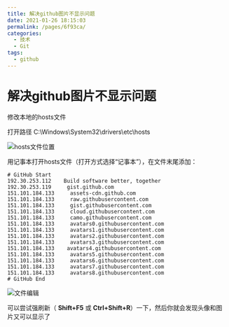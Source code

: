 ```yaml
---
title: 解决github图片不显示问题
date: 2021-01-26 18:15:03
permalink: /pages/6f93ca/
categories: 
  - 技术
  - Git
tags: 
  - github
---
```

# 解决github图片不显示问题

修改本地的hosts文件

打开路径 C:\Windows\System32\drivers\etc\hosts

![hosts文件位置](https://gitee.com/umbrella34/blogImage/raw/master/img/image-20210126181812112.png)

用记事本打开hosts文件（打开方式选择“记事本”），在文件末尾添加：

```
# GitHub Start
192.30.253.112    Build software better, together
192.30.253.119     gist.github.com
151.101.184.133     assets-cdn.github.com
151.101.184.133     raw.githubusercontent.com
151.101.184.133     gist.githubusercontent.com
151.101.184.133     cloud.githubusercontent.com
151.101.184.133     camo.githubusercontent.com
151.101.184.133     avatars0.githubusercontent.com
151.101.184.133     avatars1.githubusercontent.com
151.101.184.133     avatars2.githubusercontent.com
151.101.184.133     avatars3.githubusercontent.com
151.101.184.133    avatars4.githubusercontent.com
151.101.184.133     avatars5.githubusercontent.com
151.101.184.133     avatars6.githubusercontent.com
151.101.184.133     avatars7.githubusercontent.com
151.101.184.133     avatars8.githubusercontent.com
# GitHub End
```

![文件编辑](https://gitee.com/umbrella34/blogImage/raw/master/img/image-20210126181920163.png)

可以尝试强刷新（ **Shift+F5** 或 **Ctrl+Shift+R**）一下，然后你就会发现头像和图片又可以显示了
